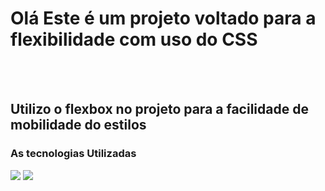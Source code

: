 <h1>Olá Este é um projeto voltado para a flexibilidade com uso do CSS</h1>
<br>
<br>

<h2>Utilizo o flexbox no projeto para a facilidade de mobilidade do estilos</h2>

<h3>As tecnologias Utilizadas</h3>
<img src="https://img.shields.io/badge/HTML5-E34F26?style=for-the-badge&logo=html5&logoColor=white" /> <img src="https://img.shields.io/badge/CSS3-1572B6?style=for-the-badge&logo=css3&logoColor=white" />
